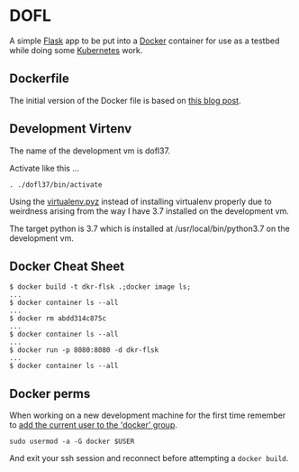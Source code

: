 # DOFL
A simple [Flask](https://palletsprojects.com/p/flask/) app to be put into a [Docker](https://www.docker.com/) container for use as a testbed while doing some [Kubernetes](https://kubernetes.io/) work.  

## Dockerfile
The initial version of the Docker file is based on [this blog post](https://hasura.io/blog/how-to-write-dockerfiles-for-python-web-apps-6d173842ae1d/). 

## Development Virtenv
The name of the development vm is dofl37.

Activate like this ...

```
. ./dofl37/bin/activate
```

Using the [virtualenv.pyz](https://virtualenv.pypa.io/en/stable/installation.html#via-zipapp) instead of installing virtualenv properly due to weirdness arising from the way I have 3.7 installed on the development vm. 

The target python is 3.7 which is installed at /usr/local/bin/python3.7 on the development vm.


## Docker Cheat Sheet

```
$ docker build -t dkr-flsk .;docker image ls;
...
$ docker container ls --all
...
$ docker rm abdd314c875c
...
$ docker container ls --all
...
$ docker run -p 8080:8080 -d dkr-flsk
...
$ docker container ls --all
```


## Docker perms
When working on a new development machine for the first time remember to [add the current user to the 'docker' group](https://techoverflow.net/2017/03/01/solving-docker-permission-denied-while-trying-to-connect-to-the-docker-daemon-socket/).

```
sudo usermod -a -G docker $USER
```

And exit your ssh session and reconnect before attempting a `docker build`.

